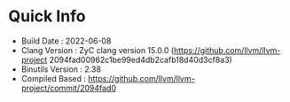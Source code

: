 # Quick Info
* Build Date : 2022-06-08
* Clang Version : ZyC clang version 15.0.0 (https://github.com/llvm/llvm-project 2094fad00962c1be99ed4db2cafb18d40d3cf8a3)
* Binutils Version : 2.38
* Compiled Based : https://github.com/llvm/llvm-project/commit/2094fad0

